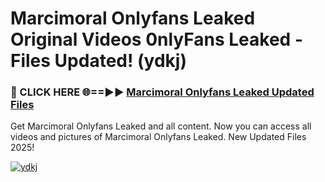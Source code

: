 # Marcimoral Onlyfans Leaked Original Videos 0nlyFans Leaked - Files Updated! (ydkj)

<h3>🔴 CLICK HERE 🌐==►► <a href="https://tinyurl.com/3hn5wdd3" rel="nofollow">Marcimoral Onlyfans Leaked Updated Files</a></h3>

Get Marcimoral Onlyfans Leaked and all content. Now you can access all videos and pictures of Marcimoral Onlyfans Leaked. New Updated Files 2025!

[![ydkj](https://i.imgur.com/4HnBqBT.gif)](https://tinyurl.com/3hn5wdd3)
